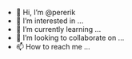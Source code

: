 - 👋 Hi, I’m @pererik
- 👀 I’m interested in ...
- 🌱 I’m currently learning ...
- 💞️ I’m looking to collaborate on ...
- 📫 How to reach me ...

<!---
pererik/pererik is a ✨ special ✨ repository because its `README.md` (this file) appears on your GitHub profile.
You can click the Preview link to take a look at your changes.
--->
